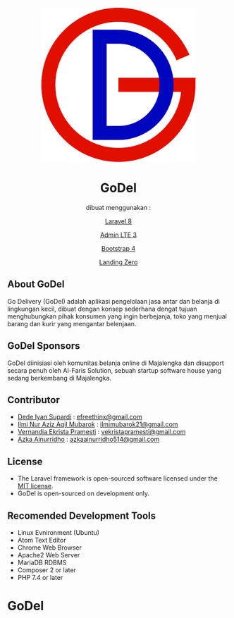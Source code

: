 <p align="center">
  <img src="/public/godel/logo/godel1.png" width="350">
</p>

<h1 align="center"> GoDel </h1>

<p align="center">dibuat menggunakan :</p>

<p align="center"><a href="https://laravel.com/">Laravel 8</a></p>
<p align="center"><a href="https://adminlte.io/">Admin LTE 3</a></p>
<p align="center"><a href="https://getbootstrap.com">Bootstrap 4</a></p>
<p align="center"><a href="https://www.bootstrapzero.com/bootstrap-template/landing-zero-free-bootstrap-theme">Landing Zero</a></p>

## About GoDel
Go Delivery (GoDel) adalah aplikasi pengelolaan jasa antar dan belanja di lingkungan kecil, dibuat dengan konsep sederhana dengat tujuan menghubungkan pihak konsumen yang ingin berbejanja, toko yang menjual barang dan kurir yang mengantar belenjaan.

## GoDel Sponsors

GoDel diinisiasi oleh komunitas belanja online di Majalengka dan disupport secara penuh oleh Al-Faris Solution, sebuah startup software house yang sedang berkembang di Majalengka.

## Contributor

- <a href="https://github.com/efreethinx">Dede Iyan Supardi</a> : efreethinx@gmail.com
- <a href="https://github.com/IlmiMubarok21">Ilmi Nur Aziz Aqil Mubarok</a> : ilmimubarok21@gmail.com
- <a href="https://github.com/VernandiaEkristaPramesti">Vernandia Ekrista Pramesti</a> : vekristapramesti@gmail.com
- <a href="https://github.com/azkaainurridho514">Azka Ainurridho</a> : azkaainurridho514@gmail.com

## License

- The Laravel framework is open-sourced software licensed under the [MIT license](https://opensource.org/licenses/MIT).
- GoDel is open-sourced on development only.

## Recomended Development Tools

- Linux Evnironment (Ubuntu)
- Atom Text Editor
- Chrome Web Browser
- Apache2 Web Server
- MariaDB RDBMS
- Composer 2 or later
- PHP 7.4 or later

# GoDel
